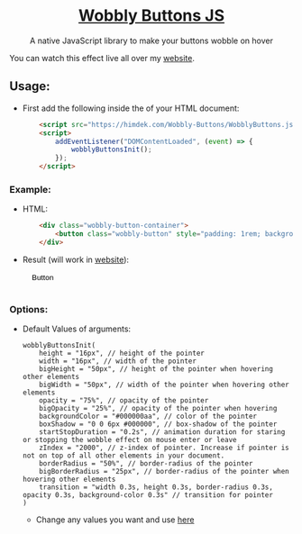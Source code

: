 <p align="center">
 <a href="https://himdek.com/Wobbly-Buttons"><h1 id="repo-title" align="center">Wobbly Buttons JS</h1></a>
 <p id="repo-subtitle" align="center">A native JavaScript library to make your buttons wobble on hover</p>
</p>

<p id="repo-desc">
    You can watch this effect live all over my <a href="https://himdek.com/Wobbly-Buttons">website</a>.
</p>

## Usage:

* First add the following inside the <body> of your HTML document:
    ``` HTML
        <script src="https://himdek.com/Wobbly-Buttons/WobblyButtons.js"></script>
        <script>
            addEventListener("DOMContentLoaded", (event) => {
                wobblyButtonsInit();
            });
        </script>
    ```

### Example:
* HTML:
    ``` HTML
        <div class="wobbly-button-container">
            <button class="wobbly-button" style="padding: 1rem; background-color: #00000000; border: none;">Button</button>
        </div>
    ```
* Result <span class="d-none">(will work in <a href="https://himdek.com/Wobbly-Buttons">website</a>)</span>:
        <div class="wobbly-button-container" style="width: fit-content">
            <button class="wobbly-button" style="padding: 1rem; background-color: #00000000; border: none;">Button</button>
        </div>

### Options:
* Default Values of arguments:
    ``` JS
    wobblyButtonsInit(
        height = "16px", // height of the pointer
        width = "16px", // width of the pointer
        bigHeight = "50px", // height of the pointer when hovering other elements
        bigWidth = "50px", // width of the pointer when hovering other elements
        opacity = "75%", // opacity of the pointer
        bigOpacity = "25%", // opacity of the pointer when hovering
        backgroundColor = "#000000aa", // color of the pointer
        boxShadow = "0 0 6px #000000", // box-shadow of the pointer
        startStopDuration = "0.2s", // animation duration for staring or stopping the wobble effect on mouse enter or leave 
        zIndex = "2000", // z-index of pointer. Increase if pointer is not on top of all other elements in your document.
        borderRadius = "50%", // border-radius of the pointer
        bigBorderRadius = "25px", // border-radius of the pointer when hovering other elements
        transition = "width 0.3s, height 0.3s, border-radius 0.3s, opacity 0.3s, background-color 0.3s" // transition for pointer
    )
    ```
    * Change any values you want and use <a href="#usage">here</a>